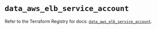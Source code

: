 # `data_aws_elb_service_account`

Refer to the Terraform Registry for docs: [`data_aws_elb_service_account`](https://registry.terraform.io/providers/hashicorp/aws/6.14.0/docs/data-sources/elb_service_account).
